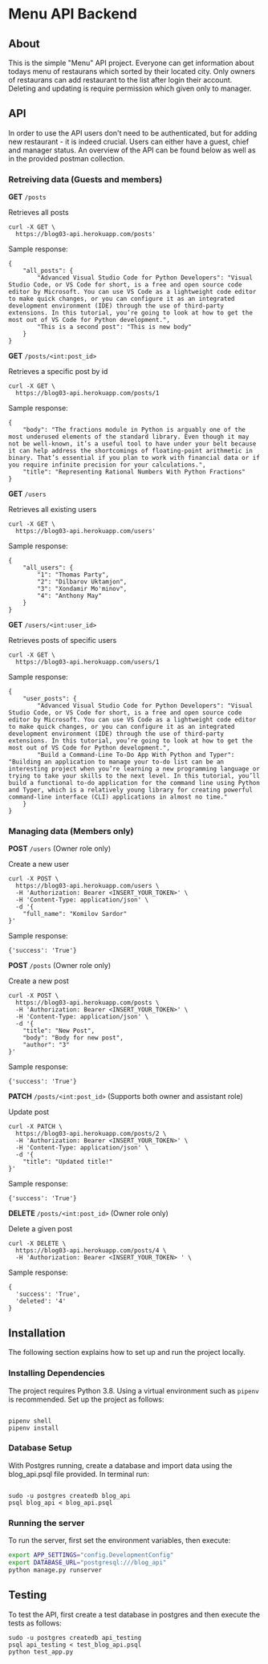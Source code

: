 # Menu API Backend

## About

This is the simple "Menu" API project. Everyone can get information about todays menu of restaurans which sorted by their located city. Only owners of restaurans can add restaurant to the list after login their account. Deleting and updating is require permission which given only to manager.

## API

In order to use the API users don't need to be authenticated, but for adding new restaurant - it is indeed crucial. Users can either have a guest, chief and manager status. An overview of the API can be found below as well as in the provided postman collection.

### Retreiving data (Guests and members)

**GET** `/posts`

Retrieves all posts

```
curl -X GET \
  https://blog03-api.herokuapp.com/posts'
```

Sample response:
```
{
    "all_posts": {
        "Advanced Visual Studio Code for Python Developers": "Visual Studio Code, or VS Code for short, is a free and open source code editor by Microsoft. You can use VS Code as a lightweight code editor to make quick changes, or you can configure it as an integrated development environment (IDE) through the use of third-party extensions. In this tutorial, you’re going to look at how to get the most out of VS Code for Python development.",
        "This is a second post": "This is new body"
    }
}
```

**GET** `/posts/<int:post_id>`

Retrieves a specific post by id

```
curl -X GET \
  https://blog03-api.herokuapp.com/posts/1
```

Sample response:
```
{
    "body": "The fractions module in Python is arguably one of the most underused elements of the standard library. Even though it may not be well-known, it’s a useful tool to have under your belt because it can help address the shortcomings of floating-point arithmetic in binary. That’s essential if you plan to work with financial data or if you require infinite precision for your calculations.",
    "title": "Representing Rational Numbers With Python Fractions"
}
```

**GET** `/users`

Retrieves all existing users

```
curl -X GET \
  https://blog03-api.herokuapp.com/users'
```

Sample response:
```
{
    "all_users": {
        "1": "Thomas Party",
        "2": "Dilbarov Uktamjon",
        "3": "Xondamir Mo'minov",
        "4": "Anthony May"
    }
}
```

**GET** `/users/<int:user_id>`

Retrieves posts of specific users

```
curl -X GET \
  https://blog03-api.herokuapp.com/users/1
```

Sample response:
```
{
    "user_posts": {
        "Advanced Visual Studio Code for Python Developers": "Visual Studio Code, or VS Code for short, is a free and open source code editor by Microsoft. You can use VS Code as a lightweight code editor to make quick changes, or you can configure it as an integrated development environment (IDE) through the use of third-party extensions. In this tutorial, you’re going to look at how to get the most out of VS Code for Python development.",
        "Build a Command-Line To-Do App With Python and Typer": "Building an application to manage your to-do list can be an interesting project when you’re learning a new programming language or trying to take your skills to the next level. In this tutorial, you’ll build a functional to-do application for the command line using Python and Typer, which is a relatively young library for creating powerful command-line interface (CLI) applications in almost no time."
    }
}
```

### Managing data (Members only)

**POST** `/users` (Owner role only)

Create a new user

```
curl -X POST \
  https://blog03-api.herokuapp.com/users \
  -H 'Authorization: Bearer <INSERT_YOUR_TOKEN>' \
  -H 'Content-Type: application/json' \
  -d '{
    "full_name": "Komilov Sardor"
}'
```
Sample response:
```
{'success': 'True'}
```

**POST** `/posts` (Owner role only)

Create a new post

```
curl -X POST \
  https://blog03-api.herokuapp.com/posts \
  -H 'Authorization: Bearer <INSERT_YOUR_TOKEN>' \
  -H 'Content-Type: application/json' \
  -d '{
    "title": "New Post",
    "body": "Body for new post",
    "author": "3"
}'
```
Sample response:
```
{'success': 'True'}
```

**PATCH** `/posts/<int:post_id>` (Supports both owner and assistant role)

Update post

```
curl -X PATCH \
  https://blog03-api.herokuapp.com/posts/2 \
  -H 'Authorization: Bearer <INSERT_YOUR_TOKEN>' \
  -H 'Content-Type: application/json' \
  -d '{
    "title": "Updated title!"
}'
```
Sample response:
```
{'success': 'True'}
```


**DELETE** `/posts/<int:post_id>` (Owner role only)

Delete a given post

```
curl -X DELETE \
  https://blog03-api.herokuapp.com/posts/4 \
  -H 'Authorization: Bearer <INSERT_YOUR_TOKEN> ' \

```
Sample response:
```
{
  'success': 'True',
  'deleted': '4'
}
```

## Installation

The following section explains how to set up and run the project locally.

### Installing Dependencies

The project requires Python 3.8. Using a virtual environment such as `pipenv` is recommended. Set up the project as follows:

```

pipenv shell
pipenv install

```

### Database Setup


With Postgres running, create a database and import data using the blog_api.psql file provided. In terminal run:
```

sudo -u postgres createdb blog_api
psql blog_api < blog_api.psql
```

### Running the server

To run the server, first set the environment variables, then execute:

```bash
export APP_SETTINGS="config.DevelopmentConfig"
export DATABASE_URL="postgresql:///blog_api"
python manage.py runserver
```

## Testing

To test the API, first create a test database in postgres and then execute the tests as follows:

```
sudo -u postgres createdb api_testing
psql api_testing < test_blog_api.psql
python test_app.py
```
